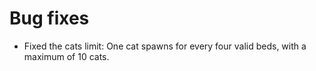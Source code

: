 # Bug fixes
* Fixed the cats limit: One cat spawns for every four valid beds, with a maximum of 10 cats.
